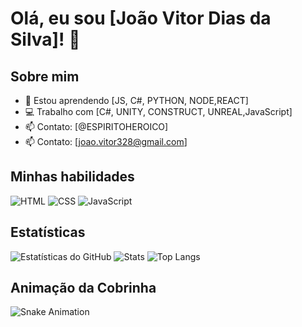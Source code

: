 # Olá, eu sou [João Vitor Dias da Silva]! 👋

## Sobre mim
- 🌱 Estou aprendendo [JS, C#, PYTHON, NODE,REACT]
- 💻 Trabalho com [C#, UNITY, CONSTRUCT, UNREAL,JavaScript]
- 📫 Contato: [@ESPIRITOHEROICO]
- 📫 Contato: [joao.vitor328@gmail.com]

## Minhas habilidades
![HTML](https://img.shields.io/badge/-HTML-orange)
![CSS](https://img.shields.io/badge/-CSS-blue)
![JavaScript](https://img.shields.io/badge/-JavaScript-yellow)

## Estatísticas
![Estatísticas do GitHub](https://github-readme-stats.vercel.app/api?username=espiritoheroico2&show_icons=true&theme=radical)
![Stats](https://github-readme-stats.vercel.app/api?username=espiritoheroico2&show_icons=true&theme=dracula)
![Top Langs](https://github-readme-stats.vercel.app/api/top-langs/?username=espiritoheroico2&layout=compact&theme=dracula)

## Animação da Cobrinha
![Snake Animation](https://github.com/SEU_USUARIO/SEU_USUARIO/blob/output/github-contribution-grid-snake.svg)

<!---
espiritoheroico2/espiritoheroico2 is a ✨ special ✨ repository because its `README.md` (this file) appears on your GitHub profile.
You can click the Preview link to take a look at your changes.
--->
